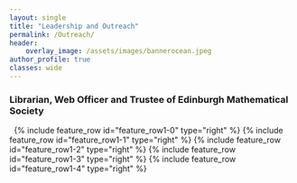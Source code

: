 ```yaml
---
layout: single
title: "Leadership and Outreach"
permalink: /Outreach/
header:
    overlay_image: /assets/images/bannerocean.jpeg
author_profile: true
classes: wide
---
```

### Librarian, Web Officer and Trustee of Edinburgh Mathematical Society

&nbsp;
{% include feature_row id="feature_row1-0" type="right" %}
{% include feature_row id="feature_row1-1" type="right" %}
{% include feature_row id="feature_row1-2" type="right" %}
{% include feature_row id="feature_row1-3" type="right" %}
{% include feature_row id="feature_row1-4" type="right" %}

